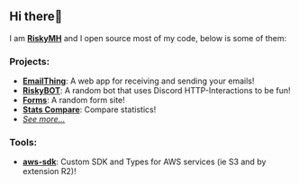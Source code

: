 ## Hi there👋
I am [**RiskyMH**](https://riskymh.dev) and I open source most of my code, below is some of them:

### Projects: 
* [**EmailThing**](https://emailthing.xyz/home): A web app for receiving and sending your emails!
* [**RiskyBOT**](https://bot.riskymh.dev): A random bot that uses Discord HTTP-Interactions to be fun!
* [**Forms**](https://github.com/RiskyMH/Forms): A random form site!
* [**Stats Compare**](https://stats.riskymh.dev): Compare statistics!
* [*See more...*](https://github.com/stars/RiskyMH/lists/my-projects)

### Tools:
* [**aws-sdk**](https://github.com/RiskyMH/aws-sdk): Custom SDK and Types for AWS services (ie S3 and by extension R2)!


<!--
**RiskyMH/RiskyMH** is a ✨ _special_ ✨ repository because its `README.md` (this file) appears on your GitHub profile.

Here are some ideas to get you started:

- 🔭 I’m currently working on ...
- 🌱 I’m currently learning ...
- 👯 I’m looking to collaborate on ...
- 🤔 I’m looking for help with ...
- 💬 Ask me about ...
- 📫 How to reach me: ...
- 😄 Pronouns: ...
- ⚡ Fun fact: ...
-->
